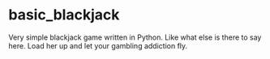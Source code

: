 # basic_blackjack
Very simple blackjack game written in Python.
Like what else is there to say here. Load her up and let your gambling addiction fly.
